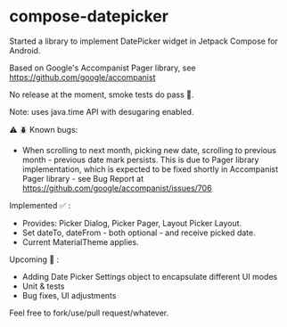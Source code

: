 # compose-datepicker
Started a library to implement DatePicker widget in Jetpack Compose for Android.

Based on Google's Accompanist Pager library, see https://github.com/google/accompanist

No release at the moment, smoke tests do pass 🤞.

Note: uses  java.time API with desugaring enabled.

⚠️ 🪲 Known bugs:
* When scrolling to next month, picking new date, scrolling to previous month - previous date mark persists. This is due to Pager library implementation, which is expected to be fixed shortly in Accompanist Pager library - see Bug Report at https://github.com/google/accompanist/issues/706

Implemented ✅ :
* Provides: Picker Dialog, Picker Pager, Layout Picker Layout.
* Set dateTo, dateFrom - both optional - and receive picked date.
* Current MaterialTheme applies.

Upcoming 🚀 :
* Adding Date Picker Settings object to encapsulate different UI modes 
* Unit & tests
* Bug fixes, UI adjustments

Feel free to fork/use/pull request/whatever.

